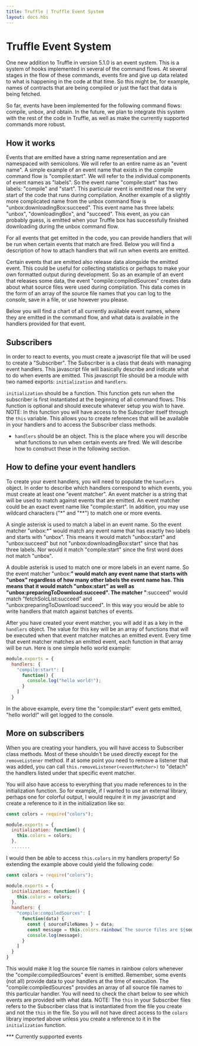```yaml
---
title: Truffle | Truffle Event System
layout: docs.hbs
---
```

# Truffle Event System

One new addition to Truffle in version 5.1.0 is an event system. This is a system of hooks implemented in several of the command flows. At several stages in the flow of these commands, events fire and give up data related to what is happening in the code at that time. So this might be, for example, names of contracts that are being compiled or just the fact that data is being fetched.

So far, events have been implemented for the following command flows: compile, unbox, and obtain. In the future, we plan to integrate this system with the rest of the code in Truffle, as well as make the currently supported commands more robust.

## How it works

Events that are emitted have a string name representation and are namespaced with semicolons. We will refer to an entire name as an "event name". A simple example of an event name that exists in the compile command flow is "compile:start". We will refer to the individual components of event names as "labels". So the event name "compile:start" has two labels: "compile" and "start". This particular event is emitted near the very start of the code that runs during compilation. Another example of a slightly more complicated name from the unbox command flow is "unbox:downloadingBox:succeed". This event name has three labels: "unbox", "downloadingBox", and "succeed". This event, as you can probably guess, is emitted when your Truffle box has successfully finished downloading during the unbox command flow.

For all events that get emitted in the code, you can provide handlers that will be run when certain events that match are fired. Below you will find a description of how to attach handlers that will run when events are emitted.

Certain events that are emitted also release data alongside the emitted event. This could be useful for collecting statistics or perhaps to make your own formatted output during development. So as an example of an event that releases some data, the event "compile:compiledSources" creates data about what source files were used during compilation. This data comes in the form of an array of the source file names that you can log to the console, save in a file, or use however you please.

Below you will find a chart of all currently available event names, where they are emitted in the command flow, and what data is available in the handlers provided for that event.

## Subscribers

In order to react to events, you must create a javascript file that will be used to create a "Subscriber". The Subscriber is a class that deals with managing event handlers. This javascript file will basically describe and indicate what to do when events are emitted. This javascript file should be a module with two named exports: `initialization` and `handlers`.

`initialization` should be a function. This function gets run when the subscriber is first instantiated at the beginning of all command flows. This function is optional and should execute whatever setup you wish to have.
NOTE: In this function you will have access to the Subscriber itself through the `this` variable. This allows you to create references that will be available in your handlers and to access the Subscriber class methods.

 - `handlers` should be an object. This is the place where you will describe what functions to run when certain events are fired. We will describe how to construct these in the following section.

## How to define your event handlers

To create your event handlers, you will need to populate the `handlers` object. In order to describe which handlers correspond to which events, you must create at least one "event matcher". An event matcher is a string that will be used to match against events that are emitted. An event matcher could be an exact event name like "compile:start". In addition, you may use wildcard characters ("*" and "**") to match one or more events.

A single asterisk is used to match a label in an event name. So the event matcher "unbox:*" would match any event name that has exactly two labels and starts with "unbox". This means it would match "unbox:start" and "unbox:succeed" but not "unbox:downloadingBox:start" since that has three labels. Nor would it match "compile:start" since the first word does not match "unbox".

A double asterisk is used to match one or more labels in an event name. So the event matcher "unbox:**" would match any event name that starts with "unbox" regardless of how many other labels the event name has. This means that it would match "unbox:start" as well as "unbox:preparingToDownload:succeed". The matcher "**:succeed" would match "fetchSolcList:succeed" and "unbox:preparingToDownload:succeed". In this way you would be able to write handlers that match against batches of events.

After you have created your event matcher, you will add it as a key in the `handlers` object. The value for this key will be an array of functions that will be executed when that event matcher matches an emitted event. Every time that event matcher matches an emitted event, each function in that array will be run. Here is one simple hello world example:

```javascript
module.exports = {
  handlers: {
    "compile:start": [
      function() {
        console.log("hello world!");
      }
    ]
  }
```

In the above example, every time the "compile:start" event gets emitted, "hello world!" will get logged to the console.

## More on subscribers

When you are creating your handlers, you will have access to Subscriber class methods. Most of these shouldn't be used directly except for the `removeListener` method. If at some point you need to remove a listener that was added, you can call `this.removeListener(<eventMatcher>)` to "detach" the handlers listed under that specific event matcher.

You will also have access to everything that you made references to in the initialization function. So for example, if I wanted to use an external library, perhaps one for colorful output, I would require it in my javascript and create a reference to it in the initialization like so:

```javascript
const colors = require("colors");

module.exports = {
  initialization: function() {
    this.colors = colors;
  },
  .......

```

I would then be able to access `this.colors` in my handlers property! So extending the example above could yield the following code:

```javascript
const colors = require("colors");

module.exports = {
  initialization: function() {
    this.colors = colors;
  },
  handlers: {
    "compile:compiledSources": [
      function(data) {
        const { sourceFileNames } = data;
        const message = this.colors.rainbow(`The source files are ${sourceFileNames}`);
        console.log(message);
      }
    ]
  }
}
```

This would make it log the source file names in rainbow colors whenever the "compile:compiledSources" event is emitted. Remember, some events (not all) provide data to your handlers at the time of execution. The "compile:compiledSources" provides an array of all source file names to this particular handler. You will need to check the chart below to see which events are provided with what data.
NOTE: The `this` in your Subscriber files refers to the Subscriber class that is instantiated from the file you create and not the `this` in the file. So you will not have direct access to the `colors` library imported above unless you create a reference to it in the `initialization` function.

*** Currently supported events
